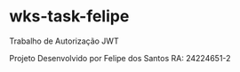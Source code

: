 # wks-task-felipe
Trabalho de Autorização JWT

Projeto Desenvolvido por Felipe dos Santos 
RA: 24224651-2
